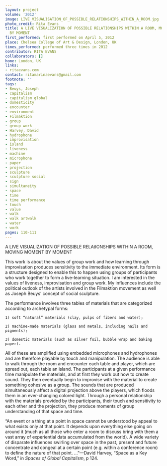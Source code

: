 ```yaml
---
layout: project
volume: '2012'
image: LIVE_VISUALISATION_OF_POSSIBLE_RELATIONSHIPS_WITHIN_A_ROOM.jpg
photo_credit: Rita Evans
title: A LIVE VISUALIZATION OF POSSIBLE RELATIONSHIPS WITHIN A ROOM, MOVING MOMENT
  BY MOMENT
first_performed: first performed on April 5, 2012
place: Chelsea College of Art & Design, London, UK
times_performed: performed three times in 2012
contributor: RITA EVANS
collaborators: []
home: London, UK
links:
- ritaevans.com
contact: ritamarinaevans@gmail.com
footnote: ''
tags:
- Beuys, Joseph
- capitalism
- capitalism global
- domesticity
- encounter
- environment
- Filmaktion
- group
- group work
- Harvey, David
- hydrophone
- improvisation
- island
- liveness
- machine
- microphone
- paper
- projection
- sculpture
- sculpture social
- sign
- simultaneity
- space
- time
- time performance
- touch
- value
- walk
- walk artwalk
- water
- work
pages: 110-111
---
```


A LIVE VISUALIZATION OF POSSIBLE RELAtIONSHIPS WITHIN A ROOM, MOVING MOMENT BY MOMENT

This work is about the values of group work and how learning through improvisation produces sensitivity to the immediate environment. Its form is a structure designed to enable this to happen using groups of participants who work together to form a live-learning situation. I am interested in the values of liveness, improvisation and group work. My influences include the political outlook of the artists involved in the Filmaktion movement as well as Joseph Beuys’ concept of social sculpture.

The performance involves three tables of materials that are categorized according to archetypal forms:

	1) soft “natural” materials (clay, pulps of fibers and water); 

	2) machine-made materials (glass and metals, including nails and pigments); 

	3) domestic materials (such as silver foil, bubble wrap and baking paper). 

All of these are amplified using embedded microphones and hydrophones and are therefore playable by touch and manipulation. The audience is able to walk through the room and encounter each table and player, which are spread out, each table an island. The participants at a given performance time manipulate the materials, and at first they work out how to create sound. They then eventually begin to improvise with the material to create something cohesive as a group. The sounds that are produced simultaneously affect a digital projection above the players, which floods them in an ever-changing colored light. Through a personal relationship with the materials provided by the participants, their touch and sensitivity to each other and the projection, they produce moments of group understanding of that space and time.

	
“An event or a thing at a point in space cannot be understood by appeal to what exists only at that point. It depends upon everything else going on around it (much as all those who enter a room to discuss bring with them a vast array of experiential data accumulated from the world). A wide variety of disparate influences swirling over space in the past, present and future concentrate and congeal at a certain point (e.g. within a conference room) to define the nature of that point. …”—David Harvey, “Space as a Key Word,” in _Spaces of Global Capitalism_, p 124.

